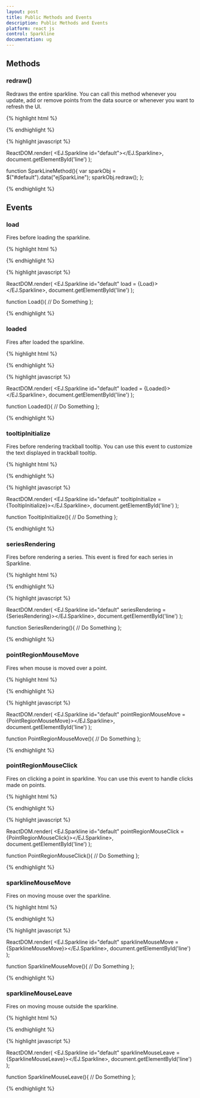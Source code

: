 ```yaml
---
layout: post
title: Public Methods and Events
description: Public Methods and Events
platform: react js
control: Sparkline
documentation: ug
---
```


## Methods


### redraw()


Redraws the entire sparkline. You can call this method whenever you update, add or remove points from the data source or whenever you want to refresh the UI.



{% highlight html %}

<div id="line"></div>

{% endhighlight %}

{% highlight javascript %}

ReactDOM.render(
    <EJ.Sparkline id="default"></EJ.Sparkline>,
	document.getElementById('line')
);

function SparkLineMethod(){
    var sparkObj = $("#default").data("ejSparkLine");
    sparkObj.redraw();
};

{% endhighlight %}








## Events



### load


Fires before loading the sparkline.



{% highlight html %}

<div id="line"></div>

{% endhighlight %}

{% highlight javascript %}

ReactDOM.render(
    <EJ.Sparkline id="default" load = {Load}></EJ.Sparkline>,
	document.getElementById('line')
);

function Load(){
    // Do Something
};

{% endhighlight %}




### loaded


Fires after loaded the sparkline.



{% highlight html %}

<div id="line"></div>

{% endhighlight %}

{% highlight javascript %}

ReactDOM.render(
    <EJ.Sparkline id="default" loaded = {Loaded}></EJ.Sparkline>,
	document.getElementById('line')
);

function Loaded(){
    // Do Something
};

{% endhighlight %}




### tooltipInitialize


Fires before rendering trackball tooltip. You can use this event to customize the text displayed in trackball tooltip.



{% highlight html %}

<div id="line"></div>

{% endhighlight %}

{% highlight javascript %}

ReactDOM.render(
    <EJ.Sparkline id="default" tooltipInitialize ={TooltipInitialize}></EJ.Sparkline>,
	document.getElementById('line')
);

function TooltipInitialize(){
    // Do Something
};

{% endhighlight %}





### seriesRendering





Fires before rendering a series. This event is fired for each series in Sparkline.



{% highlight html %}

<div id="line"></div>

{% endhighlight %}

{% highlight javascript %}

ReactDOM.render(
    <EJ.Sparkline id="default" seriesRendering = {SeriesRendering}></EJ.Sparkline>,
	document.getElementById('line')
);

function SeriesRendering(){
   // Do Something
};

{% endhighlight %}







### pointRegionMouseMove


Fires when mouse is moved over a point. 



{% highlight html %}

<div id="line"></div>

{% endhighlight %}

{% highlight javascript %}

ReactDOM.render(
    <EJ.Sparkline id="default" pointRegionMouseMove = {PointRegionMouseMove}></EJ.Sparkline>,
	document.getElementById('line')
);

function PointRegionMouseMove(){
    // Do Something
};

{% endhighlight %}




### pointRegionMouseClick


Fires on clicking a point in sparkline. You can use this event to handle clicks made on points.



{% highlight html %}

<div id="line"></div>

{% endhighlight %}

{% highlight javascript %}

ReactDOM.render(
    <EJ.Sparkline id="default" pointRegionMouseClick = {PointRegionMouseClick}></EJ.Sparkline>,
	document.getElementById('line')
);

function PointRegionMouseClick(){
   // Do Something
};

{% endhighlight %}






### sparklineMouseMove


Fires on moving mouse over the sparkline.



{% highlight html %}

<div id="line"></div>

{% endhighlight %}

{% highlight javascript %}

ReactDOM.render(
    <EJ.Sparkline id="default" sparklineMouseMove = {SparklineMouseMove}></EJ.Sparkline>,
	document.getElementById('line')
);

function SparklineMouseMove(){
    // Do Something
};

{% endhighlight %}





### sparklineMouseLeave


Fires on moving mouse outside the sparkline.



{% highlight html %}

<div id="line"></div>

{% endhighlight %}

{% highlight javascript %}

ReactDOM.render(
    <EJ.Sparkline id="default" sparklineMouseLeave = {SparklineMouseLeave}></EJ.Sparkline>,
	document.getElementById('line')
);

function SparklineMouseLeave(){
    // Do Something
};

{% endhighlight %}



